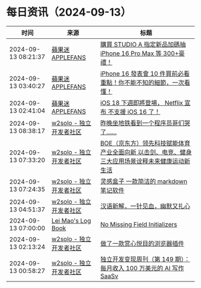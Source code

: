 ﻿# 每日资讯（2024-09-13）

|时间|来源|标题|
|---|---|---|
|2024-09-13 08:21:37|[蘋果迷 APPLEFANS](https://applefans.today/feed/)|[購買 STUDIO A 指定新品加碼抽 iPhone 16 Pro Max 等 300+豪禮！](https://applefans.today/2024-09-studio-a-iphone-16-event/)|
|2024-09-13 03:40:27|[蘋果迷 APPLEFANS](https://applefans.today/feed/)|[iPhone 16 發表會 10 件買前必看重點！你不能不知的細節，一次看懂！](https://applefans.today/2024-09-iphone-16-event-must-be-know/)|
|2024-09-13 02:41:04|[蘋果迷 APPLEFANS](https://applefans.today/feed/)|[iOS 18 下週即將登場， Netflix 宣布 不支援 iOS 16 了！](https://applefans.today/2024-09-netflix-not-support-ios16/)|
|2024-09-13 08:38:17|[w2solo - 独立开发者社区](https://w2solo.com/topics/feed)|[昨晚坐地铁看到一个程序员哥们哭了……](https://w2solo.com/topics/5032)|
|2024-09-13 07:33:20|[w2solo - 独立开发者社区](https://w2solo.com/topics/feed)|[BOE（京东方）领先科技赋能体育产业全面向新 以击剑、电竞、健身三大应用场景诠释未来健康运动新生活](https://w2solo.com/topics/5031)|
|2024-09-13 07:24:35|[w2solo - 独立开发者社区](https://w2solo.com/topics/feed)|[ 灵感盒子 一款简洁的 markdown 笔记软件](https://w2solo.com/topics/5030)|
|2024-09-13 04:51:37|[w2solo - 独立开发者社区](https://w2solo.com/topics/feed)|[汉语新解，一针见血，幽默又扎心](https://w2solo.com/topics/5029)|
|2024-09-13 07:00:00|[Lei Mao's Log Book](https://leimao.github.io/atom.xml)|[No Missing Field Initializers](https://leimao.github.io/blog/No-Missing-Field-Initializers/)|
|2024-09-13 02:13:24|[w2solo - 独立开发者社区](https://w2solo.com/topics/feed)|[做了一款赏心悦目的浏览器插件](https://w2solo.com/topics/5028)|
|2024-09-13 00:58:27|[w2solo - 独立开发者社区](https://w2solo.com/topics/feed)|[独立开发变现周刊（第 149 期）：每月收入 100 万美元的 AI 写作 SaaSv](https://w2solo.com/topics/5027)|
